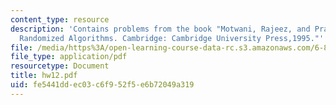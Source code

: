 ```yaml
---
content_type: resource
description: 'Contains problems from the book "Motwani, Rajeez, and Prabhakar Raghavan.
  Randomized Algorithms. Cambridge: Cambridge University Press,1995."'
file: /media/https%3A/open-learning-course-data-rc.s3.amazonaws.com/6-856j-randomized-algorithms-fall-2002/fe5441ddec03c6f952f5e6b72049a319_hw12.pdf
file_type: application/pdf
resourcetype: Document
title: hw12.pdf
uid: fe5441dd-ec03-c6f9-52f5-e6b72049a319
---
```

